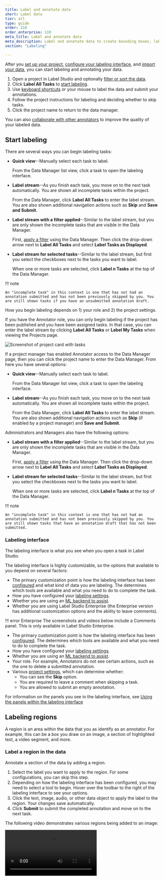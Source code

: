 ```yaml
---
title: Label and annotate data
short: Label data
tier: all 
type: guide
order: 210
order_enterprise: 110
meta_title: Label and annotate data
meta_description: Label and annotate data to create bounding boxes, label text spans, set up relations. Filter and sort project data for machine learning dataset creation.
section: "Labeling"

---
```


After you [set up your project](setup_project), [configure your labeling interface](setup), and [import your data](tasks.html), you can start labeling and annotating your data.

1. Open a project in Label Studio and optionally [filter or sort the data](manage_data.html#Filter-or-sort-project-data).    
2. Click **Label All Tasks** to [start labeling](#Start-labeling).
3. Use [keyboard shortcuts](hotkeys) or your mouse to label the data and submit your annotations.
4. Follow the project instructions for labeling and deciding whether to skip tasks. 
5. Click the project name to return to the data manager.

You can also [collaborate with other annotators](#Label-with-collaborators) to improve the quality of your labeled data. 


## Start labeling


<div class="opensource-only">

There are several ways you can begin labeling tasks:

* **Quick view**--Manually select each task to label. 

    From the Data Manager list view, click a task to open the labeling interface. 

* **Label stream**--As you finish each task, you move on to the next task automatically. You are shown all incomplete tasks within the project.

    From the Data Manager, click **Label All Tasks** to enter the label stream. You are also shown additional navigation actions such as **Skip** and **Save and Submit**. 

* **Label stream with a filter applied**--Similar to the label stream, but you are only shown the incomplete tasks that are visible in the Data Manager. 

    First, [apply a filter](manage_data#Filter-or-sort-project-data) using the Data Manager. Then click the drop-down arrow next to **Label All Tasks** and select **Label Tasks as Displayed**.

* **Label stream for selected tasks**--Similar to the label stream, but first you select the checkboxes next to the tasks you want to label. 

    When one or more tasks are selected, click **Label *n* Tasks** at the top of the Data Manager. 


!!! note

    An "incomplete task" in this context is one that has not had an annotation submitted and has not been previously skipped by you. You are still shown tasks if you have an unsubmitted annotation draft. 

</div>

<div class="enterprise-only">

How you begin labeling depends on 1) your role and 2) the project settings. 

If you have the Annotator role, you can only begin labeling if the project has been published and you have been assigned tasks. In that case, you can enter the label stream by clicking **Label All Tasks** or **Label My Tasks** when viewing the Projects page. 

![Screenshot of project card with tasks](/images/label/annotator_labelstream.png)

If a project manager has enabled Annotator access to the Data Manager page, then you can click the project name to enter the Data Manager. From here you have several options: 

* **Quick view**--Manually select each task to label. 

    From the Data Manager list view, click a task to open the labeling interface. 

* **Label stream**--As you finish each task, you move on to the next task automatically. You are shown all incomplete tasks within the project.

    From the Data Manager, click **Label All Tasks** to enter the label stream. You are also shown additional navigation actions such as **Skip** (if enabled by a project manager) and **Save and Submit**. 

Administrators and Managers also have the following options:

* **Label stream with a filter applied**--Similar to the label stream, but you are only shown the incomplete tasks that are visible in the Data Manager. 

    First, [apply a filter](manage_data#Filter-or-sort-project-data) using the Data Manager. Then click the drop-down arrow next to **Label All Tasks** and select **Label Tasks as Displayed**.

* **Label stream for selected tasks**--Similar to the label stream, but first you select the checkboxes next to the tasks you want to label. 

    When one or more tasks are selected, click **Label *n* Tasks** at the top of the Data Manager.


!!! note

    An "incomplete task" in this context is one that has not had an annotation submitted and has not been previously skipped by you. You are still shown tasks that have an annotation draft that has not been submitted. 

</div>

### Labeling interface

The labeling interface is what you see when you open a task in Label Studio. 

The labeling interface is highly customizable, so the options that available to you depend on several factors:

<div class="opensource-only">

* The primary customization point is how the labeling interface has been [configured](setup) and what kind of data you are labeling. The determines which tools are available and what you need to do to complete the task. 
* How you have configured your [labeling settings](hotkeys#Configure-your-labeling-settings). 
* Whether you are using an [ML backend to assist](label_advanced#Perform-ML-assisted-labeling-with-interactive-preannotations). 
* Whether you are using Label Studio Enterprise (the Enterprise version has additional customization options and the ability to leave comments). 

!!! error Enterprise
    The screenshots and videos below include a Comments panel. This is only available in Label Studio Enterprise. 

</div>

<div class="enterprise-only">

* The primary customization point is how the labeling interface has been [configured](setup). The determines which tools are available and what you need to do to complete the task. 
* How you have configured your [labeling settings](hotkeys#Configure-your-labeling-settings). 
* Whether you are using an [ML backend to assist](label_advanced#Perform-ML-assisted-labeling-with-interactive-preannotations). 
* Your role. For example, Annotators do not see certain actions, such as the one to delete a submitted annotation. 
* Various [project settings](project_settings_lse), which can determine whether:
    * You can see the **Skip** option. 
    * You are required to leave a comment when skipping a task. 
    * You are allowed to submit an empty annotation. 

</div>


For information on the panels you see in the labeling interface, see [Using the panels within the labeling interface](label_panels)

## Labeling regions

A region is an area within the data that you as identify as an annotator. For example, this can be a box you draw on an image, a section of highlighted text, a video segment, and more. 


### Label a region in the data

Annotate a section of the data by adding a region. 

1. Select the label you want to apply to the region. For some configurations, you can skip this step.
2. Depending on how the labeling interface has been configured, you may need to select a tool to begin. Hover over the toolbar to the right of the labeling interface to see your options. 
3. Click the text, image, audio, or other data object to apply the label to the region. Your changes save automatically. 
4. Click **Submit** to submit the completed annotation and move on to the next task.

The following video demonstrates various regions being added to an image:


<video src="../images/label/regions.mp4" controls="controls" style="max-width: 800px;" class="gif-border" />

### Label overlapping regions

When you label with bounding boxes and other image segmentation tasks, or when you're highlighting text for NLP and NER labeling, you might want to label overlapping regions. To do this easily, hide labeled regions after you annotate them. 

In the [**Regions** panel](label_panels#Regions-panel), locate and select the region that you labeled and click the eye icon to hide the region. While the region is hidden, you can add your overlapping region. 

### Select multiple regions

Press `ctrl` while selecting regions in the labeling interface or while selecting regions in the [**Regions** panel](label_panels#Regions-panel). 

To deselect a region, click it again or press `u`. 

### Duplicate regions

You can duplicate a region to create many identically-sized polygons, rectangles, or ellipses. 

1. Select the region that you want to duplicate.
2. Press `ctrl + d` to duplicate the region, or the sequence of `ctrl + c` and `ctrl + v` to copy and paste the region. Duplicated regions appear in the exact location as the region being duplicated. If you're using a Mac keyboard, use `cmd` instead of `ctrl`. 
3. Click the arrow tool, then move and resize the newly-created region.

### Change the label for a region

You can change the label of an existing region. 

1. Select the labeled region, for example a span, bounding box, image segment, audio region, or other region, on the object or using the **Regions** panel.
2. Select a new label. Your changes to the label save automatically. 
3. Click **Submit** to submit the completed annotation and move on to the next task.


### Erase brush mask regions

If you make a mistake when labeling with the brush mask, you can erase it. You must select a brush region in the sidebar before you can erase any part of it. 

If you want to completely remove a region and start over, delete the region instead of erasing it. Erasing a region does not delete it. 


## Add relations between regions

You can create a relation to connect two regions. 

To add labels to relation, you must set up a labeling config with the relations tag. See more about [relations with labels](/tags/relations.html).

1. Select a region so that its information is displayed in the [**Info** panel](label_panels#Info-panel).  
2. Click **Create relation between regions** in the **Info** panel. 
3. Select the second region.


After you add a relation between two regions, you can modify the relation in the [**Relations** panel](label_panels#Relations-panel). 
- To change the direction of the relation, click the arrow icon between the two related regions.
- To add labels to the direction arrow indicating the relation between two annotations, click the vertical ellipsis button next to the two related regions to add your predefined labels. You must have a [label configuration that includes relations](/tags/relations.html) to do this.

<video src="../images/label/relations.mp4" controls="controls" style="max-width: 800px;" class="gif-border" />


## Delete regions and annotations

### Delete a region within an annotation

An annotation can comprise multiple regions, and you can delete regions as needed. 

1. Select the region by clicking on it or by selecting it in the **Regions** panel. 
2. Press `Backspace` or go to the **Info** panel and click the delete icon for the selected region.

![Screenshot of Delete action for region](/images/label/region_delete.png)

### Reset an annotation

You can reset your working copy of an annotation by clicking the reset action at the bottom of the labeling interface:

![Screenshot of Reset action](/images/label/reset.png)

Resetting an annotation removes all regions and relations in your working copy. It does not affect comments and does not affect the annotation history. 

Resetting only affects work done in the current working copy of the annotation and does not affect work that has been previously saved as a draft. 

For example, if you add a region, leave the task (automatically saving a draft), and then return to the task, clicking **Reset** does not remove the region you previously added. 

However, if you add a *new* region, the new region becomes part of your working copy. Clicking reset would remove this region. 

### Delete an annotation

When you delete an annotation, you delete everything that is included with the annotation - labels, regions, comments, drafts, etc. 

1. From the Data Manager, click a task to open it in Quick View. 
2. Click the overflow menu next to the task ID that appears above the task. 
3. Select **Delete Annotation**. 

To delete all annotations across all tasks, use the **Actions** menu available from the [Data Manager](manage_data).

![Screenshot of Delete action for the annotation](/images/label/label_delete.png)

<div class="enterprise-only">

!!! note
    This action is not available to users in the Annotator or Reviewer role. 

</div>

## Stop labeling

### Skipping a task

<div class="enterprise-only">

When you skip a task, whether you will see the task again depends on the [project settings](project_settings_lse#Annotation). 

</div>

<div class="opensource-only">

When annotators skip a task, the task no longer appears in the labeling queue for that annotator. Other annotators still see the task in their labeling queue. 

</div>

The **Skip** action is only available from the labeling stream. Otherwise, you can "skip" a task by simply selecting another in the Data Manager. 

### Exit the labeling stream

If you are not finished but would like to exit the labeling stream (for example, to pause the [lead time](/guide/task_format.html#Relevant-JSON-property-descriptions) calculation), you can click the drop-down menu next to **Submit** and then select **Submit and Exit** (or **Update and Exit**). This will submit the current annotation and allow you to exit the labeling stream. 

If you are not done with your annotation, you can simply check to make sure your draft was saved in the history panel and then navigate to the Projects page to stop the [lead time](/guide/task_format.html#Relevant-JSON-property-descriptions) calculation from running. 

<img src="../images/submit-and-exit.png" class="gif-border">


## Label with collaborators

In both Label Studio and Label Studio Enterprise, you can label tasks with collaborators. Tasks are locked while someone performs annotations so that you don't accidentally overwrite the annotations of another annotator. After the other annotator finishes with the task, it can appear in your queue for labeling if the minimum annotations per task is set to more than one. By default, tasks only need to be annotated by one annotator. 

<div class="enterprise-only">

If you're using Label Studio Enterprise and want more than one annotator to annotate tasks, <a href="setup_project.html">update the project settings</a>. After you update the minimum annotations required per task, annotators can use the Label Stream workflow to label their tasks.  

</div>

If you want to label tasks more than once, even if the minimum annotations required is set to one, do the following:

To label tasks multiple times while the minimum annotations required is set to one, do the following:
1. In the data manager for the project, click a task to open the quick labeling view.
2. Click the `+` icon next to the task annotation ID to open an annotation tab. 
3. Label the task.
4. Click **Submit** to save your annotation.
5. Click the next task in the data manager to open the quick labeling view for that task and repeat steps 2-4.


